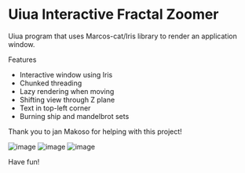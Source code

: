 # Uiua Interactive Fractal Zoomer
Uiua program that uses Marcos-cat/Iris library to render an application window.

Features
  - Interactive window using Iris
  - Chunked threading
  - Lazy rendering when moving
  - Shifting view through Z plane
  - Text in top-left corner
  - Burning ship and mandelbrot sets

Thank you to jan Makoso for helping with this project!

![image](https://github.com/user-attachments/assets/70a02481-bdf9-4091-96c7-d1b9c16254d9)
![image](https://github.com/user-attachments/assets/1c0c5a61-b572-4632-ba3c-ae06f97f1ad6)
![image](https://github.com/user-attachments/assets/5faf4df9-2eb5-4bc9-aed7-af70ebc76cf1)

Have fun!
